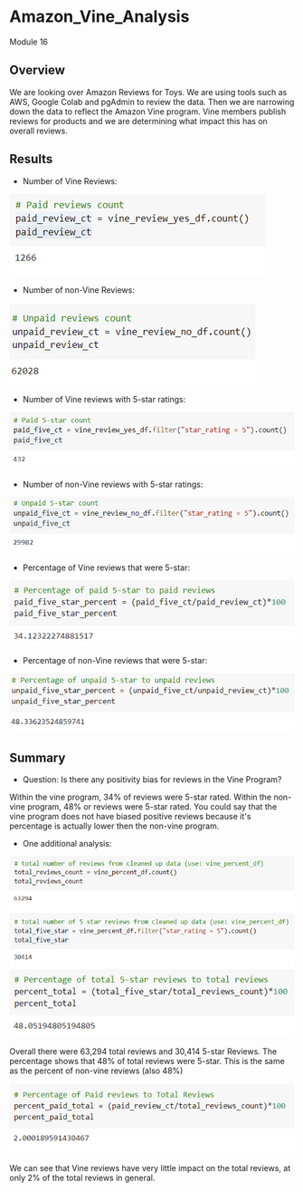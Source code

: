 # Amazon_Vine_Analysis
Module 16

## Overview
We are looking over Amazon Reviews for Toys.  We are using tools such as AWS, Google Colab and pgAdmin to review the data.  Then we are narrowing down the data to reflect the Amazon Vine program.  Vine members publish reviews for products and we are determining what impact this has on overall reviews.

## Results
- Number of Vine Reviews:

![vine](https://github.com/ckbauman/Amazon_Vine_Analysis/blob/main/images/vine.png)

- Number of non-Vine Reviews:

![non vine](https://github.com/ckbauman/Amazon_Vine_Analysis/blob/main/images/non_vine.png)

- Number of Vine reviews with 5-star ratings:

![vine 5 star](https://github.com/ckbauman/Amazon_Vine_Analysis/blob/main/images/vine_5_star.png)

- Number of non-Vine reviews with 5-star ratings:

![non vine 5 star](https://github.com/ckbauman/Amazon_Vine_Analysis/blob/main/images/non_vine_5_star.png)

- Percentage of Vine reviews that were 5-star:

![percent vine](https://github.com/ckbauman/Amazon_Vine_Analysis/blob/main/images/percent_vine.png)

- Percentage of non-Vine reviews that were 5-star:

![percent non vine](https://github.com/ckbauman/Amazon_Vine_Analysis/blob/main/images/percent_non_vine.png)


## Summary
- Question:  Is there any positivity bias for reviews in the Vine Program?

Within the vine program, 34% of reviews were 5-star rated.  Within the non-vine program, 48% or reviews were 5-star rated.  You could say that the vine program does not have biased positive reviews because it's percentage is actually lower then the non-vine program.

- One additional analysis:

![total](https://github.com/ckbauman/Amazon_Vine_Analysis/blob/main/images/total.png)
![percent 5 star](https://github.com/ckbauman/Amazon_Vine_Analysis/blob/main/images/percent_5_star.png)


Overall there were 63,294 total reviews and 30,414 5-star Reviews.  The percentage shows that 48% of total reviews were 5-star.  This is the same as the percent of non-vine reviews (also 48%)

![vine_total_percent](https://github.com/ckbauman/Amazon_Vine_Analysis/blob/main/images/vine_total_percent.png)

We can see that Vine reviews have very little impact on the total reviews, at only 2% of the total reviews in general.
